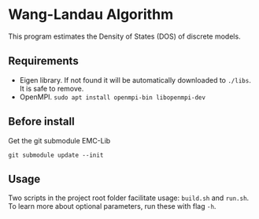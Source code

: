 # Wang-Landau Algorithm

This program estimates the Density of States (DOS) of discrete models.

## Requirements
* Eigen library. If not found it will be automatically downloaded to `./libs`. It is safe to remove.
* OpenMPI.  `sudo apt install openmpi-bin libopenmpi-dev`
  
## Before install
Get the git submodule EMC-Lib

```
git submodule update --init
```
  
## Usage

Two scripts in the project root folder facilitate usage: `build.sh` and `run.sh`.
To learn more about optional parameters, run these with flag  `-h`.